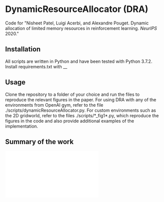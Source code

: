# DynamicResourceAllocator (DRA)
Code for "Nisheet Patel, Luigi Acerbi, and Alexandre Pouget. Dynamic allocation of limited memory resources in reinforcement learning. _NeurIPS_ 2020."

## Installation
All scripts are written in Python and have been tested with Python 3.7.2. Install requirements.txt with __

## Usage
Clone the repository to a folder of your choice and run the files to reproduce the relevant figures in the paper. For using DRA with any of the environments from OpenAI gym, refer to the file ./scripts/dynamicResourceAllocator.py. For custom environments such as the 2D gridworld, refer to the files ./scripts/\*\_fig1\*.py, which reproduce the figures in the code and also provide additional examples of the implementation.

## Summary of the work
![NeurIPS2020_poster](/figures/NeurIPS_poster_final.pdf)

